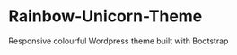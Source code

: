 Rainbow-Unicorn-Theme
=====================

Responsive colourful Wordpress theme built with Bootstrap
